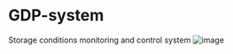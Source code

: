 # GDP-system
Storage conditions monitoring and control system
![image](https://user-images.githubusercontent.com/100760333/156370641-e14413b5-4825-4d14-b729-ca45533d9d49.png)
